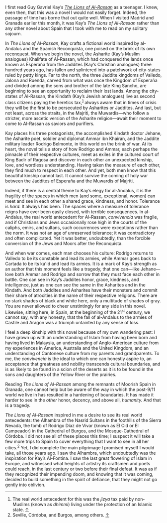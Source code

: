 <p class="lede">I first read Guy Gavriel Kay’s <cite><a href="http://www.amazon.com/gp/product/0060733497/ref=as_li_tl?ie=UTF8&amp;camp=1789&amp;creative=390957&amp;creativeASIN=0060733497&amp;linkCode=as2&amp;tag=81idea-20&amp;linkId=UWIYE5FQ4WYG3X2N">The Lions of Al-Rassan</a></cite> as a teenager. I knew, even then, that this was a novel I would not easily forget. Indeed, the passage of time has borne that out quite well. When I visited Madrid and Granada earlier this month, it was Kay’s <cite>The Lions of Al-Rassan</cite> rather than any other novel about Spain that I took with me to read on my solitary sojourn. </p>

In <cite>The Lions of Al-Rassan</cite>, Kay crafts a fictional world inspired by al-Andalus and the Spanish Reconquista, one poised on the brink of its own reconquest. When we begin the novel, the Asharite (Kay’s Muslim analogues) Khalifate of Al-Rassan, which had conquered the lands once known as Esperaña from the Jaddites (Kay’s Christian analogues) three hundred years ago, has fallen and splintered into a patchwork of city-states ruled by petty kings. Far to the north, the three Jaddite kingdoms of Valledo, Jalona and Ruenda, carved from what was once the Kingdom of Esperaña and divided among the sons and brother of the late King Sancho, are beginning to see an opportunity to reclaim their lost lands. Among the city-states of Al-Rassan, the Kindath (Kay’s Jewish analogues) live as second class citizens paying the heretics tax,<sup><a href="#fn01" id="fref01">1</a></sup> always aware that in times of crisis they will be the first to be persecuted by Asharites or Jaddites. And last, but not least, across the straits, in the Majriti, the Muwardis—who follow a stricter, more ascetic version of the Asharite religion—await their moment to come to Al-Rassan as saviors and purifiers. 

Kay places his three protagonists, the accomplished Kindath doctor Jehane, the Asharite poet, soldier and diplomat Ammar ibn Khairan, and the Jaddite military leader Rodrigo Belmonte, in this world on the brink of war. At its heart, the novel tells a story of how Rodrigo and Ammar, each perhaps the pinnacle of their respective cultures, meet as exiles in the cultured court of King Badir of Ragosa and discover in each other an unexpected kinship, love, and wordless understanding. Having taken the measure of each other, they find much to respect in each other. And yet, both men know that this beautiful kinship cannot last. It cannot survive the coming of holy war between the Jaddites of Esperaña and the Muwardis of Majriti. 

Indeed, if there is a central theme to Kay’s elegy for al-Andalus, it is the fragility of the spaces in which men (and some, exceptional, women) can meet and see in each other a shared grace, kindness, and honor. Tolerance is _hard._ It always has been. The spaces where a measure of tolerance reigns have ever been easily closed, with terrible consequences. In al-Andalus, the real world antecedent for Al-Rassan, _convivencia_ was fragile, and if Christians and Jews occasionally rose high in the courts of the caliphs, emirs, and sultans, such occurrences were exceptions rather than the norm. It was not an age of unreserved tolerance; it was contradictory and often complicated. Yet it was better, undoubtedly, than the forcible conversion of the Jews and Moors after the Reconquista. 

And when war comes, each man chooses his culture: Rodrigo returns to Valledo to be its constable and lead its armies, while Ammar goes back to Cartada to be its ka'id and lead its armies. It is a mark of Kay’s strength as an author that this moment feels like a tragedy, that one can—like Jehane—love both Ammar and Rodrigo and sorrow that they must face each other in battle. One can see in Kay’s Jaddites honor, grace, kindness, and intelligence, just as one can see the same in the Asharites and in the Kindath. And both Jaddites and Asharites have their monsters and commit their share of atrocities in the name of their respective religions. There are no stark shades of black and white here, only a multitude of shades of gray. You are never allowed to cheer unstintingly for any side in this novel. Likewise, sitting here, in Spain, at the beginning of the 21<sup>st</sup> century, we cannot say, with any honesty, that the fall of al-Andalus to the armies of Castile and Aragon was a triumph untainted by any sense of loss. 

I feel a deep kinship with this novel because of my own wandering past: I have grown up with an understanding of Islam from having been born and having lived in Malaysia, an understanding of Anglo-American culture from my experiences in America, Australia and the United Kingdom, and an understanding of Cantonese culture from my parents and grandparents. To me, the _convivencia_ is the ideal to which one can honestly aspire to, an acceptance that greatness and nobility transcends cultural boundaries, and is as likely to be found in a scion of the deserts as it is to be found in the sons and daughters of the Yellow River or the prairies. 

Reading <cite>The Lions of Al-Rassan</cite> among the remnants of Moorish Spain in Granada, one cannot help but be aware of the way in which the post-9/11 world we live in has resulted in a hardening of boundaries. It has made it harder to see in the _other_ honor, decency, and above all, _humanity._ And that is a tragedy.  

<cite>The Lions of Al-Rassan</cite> inspired in me a desire to see its real world antecedents: the Alhambra of the Nasrid Sultans in the foothills of the Sierra Nevada, the tomb of Rodrigo Díaz de Vivar (known as El Cid or El Campeador) in the Cathedral of Burgos, and the Mosque-Cathedral of Córdoba. I did not see all of these places this time; I suspect it will take a few more trips to Spain to cover everything that I want to see in all her cities.<sup><a href="#fn02" id="fref02">2</a></sup> Yet, I did complete the main pilgrimage I promised myself I would take, all those years ago. I saw the Alhambra, which undoubtedly was the inspiration for Kay’s Al-Fontina. I saw the last great flowering of Islam in Europe, and witnessed what heights of artistry its craftsmen and poets could reach, in the last century or two before their final defeat. It was as if they recognized their impending doom, and knowing that it was coming, decided to build something in the spirit of defiance, that they might not go gently into oblivion. 

<div class="footnotes">
    <hr class="w-50" />
    <ol>
        <li id="fn01">The real world antecedent for this was the <em>jizya</em> tax paid by non-Muslims (known as <em>dhimmi</em>) living under the protection of an Islamic state. <a href="#fref01">&#8593;</a></li>
        <li id="fn02">Seville, Córdoba, and Burgos, among others. <a href="#fref02">&#8593;</a></li>
    </ol>
</div>